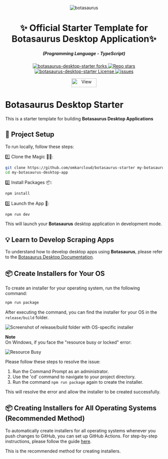 <p align="center">
  <img src="https://raw.githubusercontent.com/omkarcloud/botasaurus/master/images/mascot.png" alt="botasaurus" />
</p>
  <div align="center" style="margin-top: 0;">
  <h1>✨ Official Starter Template for Botasaurus Desktop Application✨</h1>
</div>
<em>
  <h5 align="center">(Programming Language - TypeScript)</h5>
</em>
<p align="center">
  <a href="#">
    <img alt="botasaurus-desktop-starter forks" src="https://img.shields.io/github/forks/omkarcloud/botasaurus-desktop-starter?style=for-the-badge" />
  </a>
  <a href="#">
    <img alt="Repo stars" src="https://img.shields.io/github/stars/omkarcloud/botasaurus-desktop-starter?style=for-the-badge&color=yellow" />
  </a>
  <a href="#">
    <img alt="botasaurus-desktop-starter License" src="https://img.shields.io/github/license/omkarcloud/botasaurus-desktop-starter?color=orange&style=for-the-badge" />
  </a>
  <a href="https://github.com/omkarcloud/botasaurus-desktop-starter/issues">
    <img alt="issues" src="https://img.shields.io/github/issues/omkarcloud/botasaurus-desktop-starter?color=purple&style=for-the-badge" />
  </a>
</p>
<p align="center">
  <img src="https://views.whatilearened.today/views/github/omkarcloud/botasaurus-desktop-starter.svg" width="80px" height="28px" alt="View" />
</p>

# Botasaurus Desktop Starter
This is a starter template for building **Botasaurus Desktop Applications**


## 🚀 Project Setup

To run locally, follow these steps:  

1️⃣ Clone the Magic 🧙‍♀️:
   ```bash
   git clone https://github.com/omkarcloud/botasaurus-starter my-botasaurus-desktop-app
   cd my-botasaurus-desktop-app
   ```

2️⃣ Install Packages 📦:
   ```bash
   npm install
   ```

3️⃣ Launch the App 🚀:
   ```bash
   npm run dev
   ```

This will launch your **Botasaurus** desktop application in development mode.  

## 💡 Learn to Develop Scraping Apps

To understand how to develop desktop apps using **Botasaurus**, please refer to the [Botasaurus Desktop Documentation](https://github.com/omkarcloud/botasaurus/blob/master/botasaurus-desktop-tutorial.md).

## 📦 Create Installers for Your OS

To create an installer for your operating system, run the following command:
```bash
npm run package
```

After executing the command, you can find the installer for your OS in the `release/build` folder.

![Screenshot of release/build folder with OS-specific installer](https://raw.githubusercontent.com/omkarcloud/botasaurus/master/images/installer-build-folder.png)

**Note**  
On Windows, if you face the "resource busy or locked" error:

![Resource Busy](https://raw.githubusercontent.com/omkarcloud/botasaurus/master/images/resource-busy.png)  

Please follow these steps to resolve the issue:
1. Run the Command Prompt as an administrator.
2. Use the 'cd' command to navigate to your project directory.
3. Run the command `npm run package` again to create the installer.

This will resolve the error and allow the installer to be created successfully.

## 📦 Creating Installers for All Operating Systems (Recommended Method)

To automatically create installers for all operating systems whenever you push changes to GitHub, you can set up GitHub Actions. For step-by-step instructions, please follow the guide [here](https://github.com/omkarcloud/botasaurus/blob/master/botasaurus-desktop-tutorial.md#how-do-i-create-installers-for-multiple-platforms). 

This is the recommended method for creating installers.